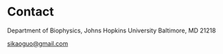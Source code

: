 
# Contact

Department of Biophysics, Johns Hopkins University
Baltimore, MD 21218

sikaoguo@gmail.com

